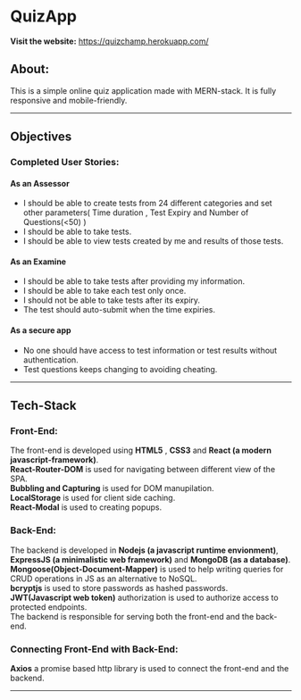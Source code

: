# QuizApp
**Visit the website:** https://quizchamp.herokuapp.com/ 

## About:
This is a simple online quiz application made with MERN-stack. It is fully responsive and mobile-friendly.

---
## Objectives
### Completed User Stories:

#### As an Assessor
+ I should be able to create tests from 24 different categories and set other parameters( Time duration , Test Expiry and Number of Questions(<50) )
+ I should be able to take tests.
+ I should be able to view tests created by me and results of those tests.

#### As an Examine
+ I should be able to take tests after providing my information.
+ I should be able to take each test only once.
+ I should not be able to take tests after its expiry.
+ The test should auto-submit when the time expiries.

#### As a secure app
+ No one should have access to test information or test results without authentication.
+ Test questions keeps changing to avoiding cheating.

---
## Tech-Stack

### Front-End:
The front-end is developed using **HTML5** , **CSS3** and **React (a modern javascript-framework)**.  
**React-Router-DOM** is used for navigating between different view of the SPA.  
**Bubbling and Capturing** is used for DOM manupilation.  
**LocalStorage** is used for client side caching.  
**React-Modal** is used to creating popups.  

### Back-End:
The backend is developed in **Nodejs (a javascript runtime envionment)**,  **ExpressJS (a minimalistic web framework)** and **MongoDB (as a database)**.  
**Mongoose(Object-Document-Mapper)** is used to help writing queries for CRUD operations in JS as an alternative to NoSQL.  
**bcryptjs** is used to store passwords as hashed passwords.  
**JWT(Javascript web token)** authorization is used to authorize access to protected endpoints.  
The backend is responsible for serving both the front-end and the back-end.  

### Connecting Front-End with Back-End:
**Axios** a promise based http library is used to connect the front-end and the backend.

---

